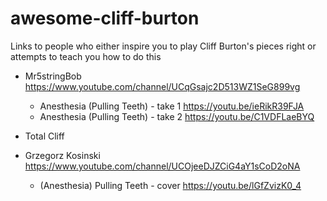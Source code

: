 # awesome-cliff-burton
Links to people who either inspire you to play Cliff Burton's pieces right or attempts to teach you how to do this

- Mr5stringBob https://www.youtube.com/channel/UCqGsajc2D513WZ1SeG899vg
  - Anesthesia (Pulling Teeth) - take 1 https://youtu.be/ieRikR39FJA
  - Anesthesia (Pulling Teeth) - take 2 https://youtu.be/C1VDFLaeBYQ

- Total Cliff

- Grzegorz Kosinski https://www.youtube.com/channel/UCOjeeDJZCiG4aY1sCoD2oNA
  - (Anesthesia) Pulling Teeth - cover https://youtu.be/lGfZvizK0_4
